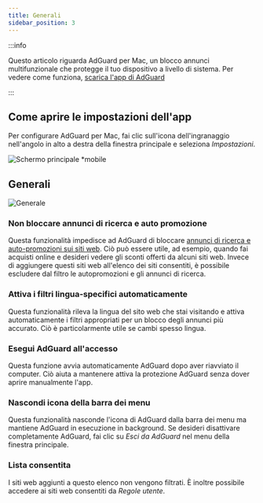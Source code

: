 ```yaml
---
title: Generali
sidebar_position: 3
---
```


:::info

Questo articolo riguarda AdGuard per Mac, un blocco annunci multifunzionale che protegge il tuo dispositivo a livello di sistema. Per vedere come funziona, [scarica l'app di AdGuard](https://agrd.io/download-kb-adblock)

:::

## Come aprire le impostazioni dell'app

Per configurare AdGuard per Mac, fai clic sull'icona dell'ingranaggio nell'angolo in alto a destra della finestra principale e seleziona _Impostazioni_.

![Schermo principale \*mobile](https://cdn.adtidy.org/content/kb/ad_blocker/mac/main.png)

## Generali

![Generale](https://cdn.adtidy.org/content/kb/ad_blocker/mac/general.png)

### Non bloccare annunci di ricerca e auto promozione

Questa funzionalità impedisce ad AdGuard di bloccare [annunci di ricerca e auto-promozioni sui siti web](/general/ad-filtering/search-ads). Ciò può essere utile, ad esempio, quando fai acquisti online e desideri vedere gli sconti offerti da alcuni siti web. Invece di aggiungere questi siti web all'elenco dei siti consentiti, è possibile escludere dal filtro le autopromozioni e gli annunci di ricerca.

### Attiva i filtri lingua-specifici automaticamente

Questa funzionalità rileva la lingua del sito web che stai visitando e attiva automaticamente i filtri appropriati per un blocco degli annunci più accurato. Ciò è particolarmente utile se cambi spesso lingua.

### Esegui AdGuard all'accesso

Questa funzione avvia automaticamente AdGuard dopo aver riavviato il computer. Ciò aiuta a mantenere attiva la protezione AdGuard senza dover aprire manualmente l'app.

### Nascondi icona della barra dei menu

Questa funzionalità nasconde l'icona di AdGuard dalla barra dei menu ma mantiene AdGuard in esecuzione in background. Se desideri disattivare completamente AdGuard, fai clic su _Esci da AdGuard_ nel menu della finestra principale.

### Lista consentita

I siti web aggiunti a questo elenco non vengono filtrati. È inoltre possibile accedere ai siti web consentiti da _Regole utente_.
